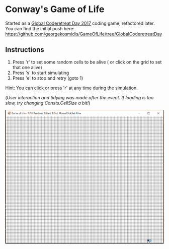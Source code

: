 Conway's Game of Life
=====================

Started as a [Global Coderetreat Day 2017](http://coderetreat.gr/) coding game, refactored later. 
You can find the initial push here: https://github.com/georgekosmidis/GameOfLife/tree/GlobalCoderetreatDay

Instructions
------------
1. Press 'r' to set some random cells to be alive ( or click on the grid to set that one alive)
2. Press 's' to start simulating
3. Press 'e' to stop and retry (goto 1)

Hint: You can click or press 'r' at any time during the simulation.

(*User interaction and tidying was made after the event. If loading is too slow, try changing Consts.CellSize a bit!*)


<img src="https://raw.githubusercontent.com/georgekosmidis/GameOfLife/master/README/GameOfLife.gif" width="600" />
